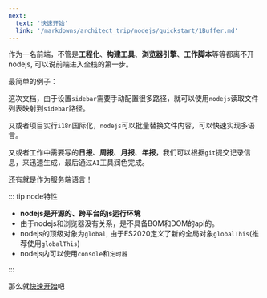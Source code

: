 ```yaml
---
next:
  text: '快速开始'
  link: '/markdowns/architect_trip/nodejs/quickstart/1Buffer.md'
---
```


作为一名前端，不管是**工程化**、**构建工具**、**浏览器引擎**、**工作脚本**等等都离不开nodejs, 可以说前端进入全栈的第一步。

最简单的例子：

这次文档，由于设置`sidebar`需要手动配置很多路径，就可以使用`nodejs`读取文件列表映射到`sidebar`路径。

又或者项目实行`i18n`国际化，`nodejs`可以批量替换文件内容，可以快速实现多语言。

又或者工作中需要写的**日报**、**周报**、**月报**、**年报**，我们可以根据`git`提交记录信息，来迅速生成，最后通过`AI`工具润色完成。

还有就是作为服务端语言！

::: tip node特性

- **nodejs是开源的、跨平台的js运行环境**
- 由于nodejs和浏览器没有关系，是不具备BOM和DOM的api的。   
- nodejs的顶级对象为`global`, 由于ES2020定义了新的全局对象`globalThis`(推荐使用`globalThis`)
- nodejs内可以使用`console`和`定时器`

:::

那么就[快速开始](./quickStart/1Buffer.md)吧

